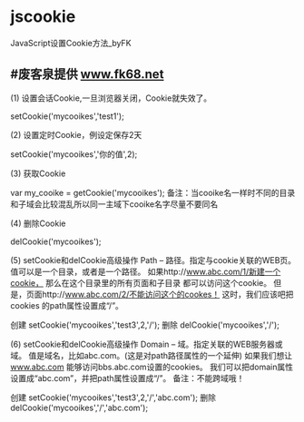jscookie
========

JavaScript设置Cookie方法_byFK  

#废客泉提供 www.fk68.net
---------------------------------

(1) 设置会话Cookie,一旦浏览器关闭，Cookie就失效了。

  setCookie('mycooikes','test1');

(2) 设置定时Cookie，例设定保存2天

  setCookie('mycooikes','你的值',2);

(3) 获取Cookie

  var my_cooike = getCookie('mycooikes');
备注：当cooike名一样时不同的目录和子域会比较混乱所以同一主域下cooike名字尽量不要同名

(4) 删除Cookie

  delCookie('mycooikes');

(5) setCookie和delCookie高级操作 Path – 路径。指定与cookie关联的WEB页。
  值可以是一个目录，或者是一个路径。
  如果http://www.abc.com/1/新建一个cookie，
  那么在这个目录里的所有页面和子目录 都可以访问这个cookie。
  但是，页面http://www.abc.com/2/不能访问这个的cookes！
  这时，我们应该吧把cookies 的path属性设置成“/”。
  
  创建 setCookie('mycooikes','test3',2,'/');
  删除 delCookie('mycooikes','/');

(6) setCookie和delCookie高级操作 Domain – 域。指定关联的WEB服务器或域。
  值是域名，比如abc.com。(这是对path路径属性的一个延伸)
  如果我们想让 www.abc.com 能够访问bbs.abc.com设置的cookies。
  我们可以把domain属性设置成“abc.com”，并把path属性设置成“/”。
  备注：不能跨域哦！
  
  创建 setCookie('mycooikes','test3',2,'/','abc.com');
  删除 delCookie('mycooikes','/','abc.com');
 
